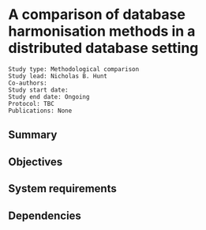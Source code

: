 # A comparison of database harmonisation methods in a distributed database setting


    Study type: Methodological comparison
    Study lead: Nicholas B. Hunt
    Co-authors: 
    Study start date: 
    Study end date: Ongoing
    Protocol: TBC
    Publications: None


## Summary

## Objectives

## System requirements

## Dependencies
